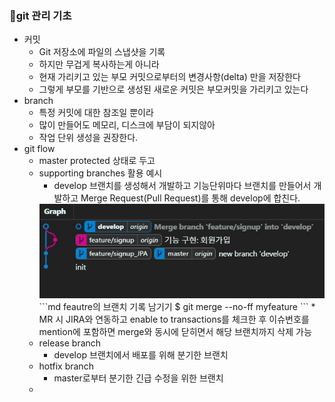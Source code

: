 ### 📝git 관리 기초
* 커밋
  * Git 저장소에 파일의 스냅샷을 기록
  * 하지만 무겁게 복사하는게 아니라
  * 현재 가리키고 있는 부모 커밋으로부터의 변경사항(delta) 만을 저장한다
  * 그렇게 부모를 기반으로 생성된 새로운 커밋은 부모커밋을 가리키고 있는다
* branch
  * 특정 커밋에 대한 참조일 뿐이라
  * 많이 만들어도 메모리, 디스크에 부담이 되지않아
  * 작업 단위 생성을 권장한다.
* git flow 
  * master protected 상태로 두고
  * supporting branches 활용 예시
    * develop 브랜치를 생성해서 개발하고 기능단위마다 브랜치를 만들어서 개발하고 Merge Request(Pull Request)를 통해 develop에 합친다.
    <img src="../../assets/git Graph-merge signUp.JPG">
      ```md
      feautre의 브랜치 기록 남기기
      $ git merge --no-ff myfeature 
      ```
    * MR 시 JIRA와 연동하고 enable to transactions를 체크한 후 이슈번호를 mention에 포함하면 merge와 동시에 닫히면서 해당 브랜치까지 삭제 가능
  *  release branch
     *  develop 브랜치에서 배포를 위해 분기한 브랜치
  *  hotfix branch
     *  master로부터 분기한 긴급 수정을 위한 브랜치
  *  
